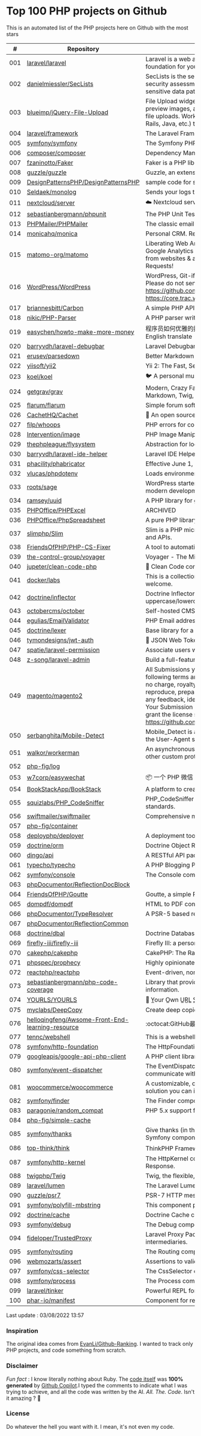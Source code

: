 # Top 100 PHP projects on Github

This is an automated list of the PHP projects here on Github with the most stars

| # | Repository | Description | Stars | Forks |
|---|------------|-------------|-------|-------|
| 001 | [laravel/laravel](https://github.com/laravel/laravel) | Laravel is a web application framework with expressive, elegant syntax. We’ve already laid the foundation for your next big idea — freeing you to create without sweating the small things. | 70509 | 22822 |
| 002 | [danielmiessler/SecLists](https://github.com/danielmiessler/SecLists) | SecLists is the security tester's companion. It's a collection of multiple types of lists used during security assessments, collected in one place. List types include usernames, passwords, URLs, sensitive data patterns, fuzzing payloads, web shells, and many more. | 40637 | 20560 |
| 003 | [blueimp/jQuery-File-Upload](https://github.com/blueimp/jQuery-File-Upload) | File Upload widget with multiple file selection, drag&drop support, progress bar, validation and preview images, audio and video for jQuery. Supports cross-domain, chunked and resumable file uploads. Works with any server-side platform (Google App Engine, PHP, Python, Ruby on Rails, Java, etc.) that supports standard HTML form file uploads. | 31067 | 8199 |
| 004 | [laravel/framework](https://github.com/laravel/framework) | The Laravel Framework. | 27552 | 9410 |
| 005 | [symfony/symfony](https://github.com/symfony/symfony) | The Symfony PHP framework | 27292 | 8780 |
| 006 | [composer/composer](https://github.com/composer/composer) | Dependency Manager for PHP | 26787 | 6402 |
| 007 | [fzaninotto/Faker](https://github.com/fzaninotto/Faker) | Faker is a PHP library that generates fake data for you | 26537 | 3410 |
| 008 | [guzzle/guzzle](https://github.com/guzzle/guzzle) | Guzzle, an extensible PHP HTTP client | 22004 | 2314 |
| 009 | [DesignPatternsPHP/DesignPatternsPHP](https://github.com/DesignPatternsPHP/DesignPatternsPHP) | sample code for several design patterns in PHP 8 | 20697 | 4441 |
| 010 | [Seldaek/monolog](https://github.com/Seldaek/monolog) | Sends your logs to files, sockets, inboxes, databases and various web services | 19814 | 1829 |
| 011 | [nextcloud/server](https://github.com/nextcloud/server) | ☁️ Nextcloud server, a safe home for all your data | 19658 | 3143 |
| 012 | [sebastianbergmann/phpunit](https://github.com/sebastianbergmann/phpunit) | The PHP Unit Testing framework. | 18577 | 2110 |
| 013 | [PHPMailer/PHPMailer](https://github.com/PHPMailer/PHPMailer) | The classic email sending library for PHP | 18505 | 9333 |
| 014 | [monicahq/monica](https://github.com/monicahq/monica) | Personal CRM. Remember everything about your friends, family and business relationships. | 16897 | 1715 |
| 015 | [matomo-org/matomo](https://github.com/matomo-org/matomo) | Liberating Web Analytics. Star us on Github? +1. Matomo is the leading open alternative to Google Analytics that gives you full control over your data. Matomo lets you easily collect data from websites & apps and visualise this data and extract insights. Privacy is built-in. We love Pull Requests!  | 16617 | 2340 |
| 016 | [WordPress/WordPress](https://github.com/WordPress/WordPress) | WordPress, Git-ified. This repository is just a mirror of the WordPress subversion repository. Please do not send pull requests. Submit pull requests to https://github.com/WordPress/wordpress-develop and patches to https://core.trac.wordpress.org/ instead. | 16480 | 11454 |
| 017 | [briannesbitt/Carbon](https://github.com/briannesbitt/Carbon) | A simple PHP API extension for DateTime. | 15851 | 1220 |
| 018 | [nikic/PHP-Parser](https://github.com/nikic/PHP-Parser) | A PHP parser written in PHP | 15555 | 888 |
| 019 | [easychen/howto-make-more-money](https://github.com/easychen/howto-make-more-money) | 程序员如何优雅的挣零花钱，2.0版，升级为小书了。Most of this not work outside China , so no English translate | 15467 | 1639 |
| 020 | [barryvdh/laravel-debugbar](https://github.com/barryvdh/laravel-debugbar) | Laravel Debugbar (Integrates PHP Debug Bar) | 14264 | 1393 |
| 021 | [erusev/parsedown](https://github.com/erusev/parsedown) | Better Markdown Parser in PHP | 14201 | 1086 |
| 022 | [yiisoft/yii2](https://github.com/yiisoft/yii2) | Yii 2: The Fast, Secure and Professional PHP Framework | 13976 | 7005 |
| 023 | [koel/koel](https://github.com/koel/koel) | 🐦 A personal music streaming server that works. | 13825 | 1755 |
| 024 | [getgrav/grav](https://github.com/getgrav/grav) | Modern, Crazy Fast, Ridiculously Easy and Amazingly Powerful Flat-File CMS powered by PHP, Markdown, Twig, and Symfony | 13384 | 1353 |
| 025 | [flarum/flarum](https://github.com/flarum/flarum) | Simple forum software for building great communities. | 13042 | 1412 |
| 026 | [CachetHQ/Cachet](https://github.com/CachetHQ/Cachet) | 📛 An open source status page system for everyone. | 12817 | 1543 |
| 027 | [filp/whoops](https://github.com/filp/whoops) | PHP errors for cool kids  | 12788 | 595 |
| 028 | [Intervention/image](https://github.com/Intervention/image) | PHP Image Manipulation | 12729 | 1422 |
| 029 | [thephpleague/flysystem](https://github.com/thephpleague/flysystem) | Abstraction for local and remote filesystems | 12557 | 751 |
| 030 | [barryvdh/laravel-ide-helper](https://github.com/barryvdh/laravel-ide-helper) | Laravel IDE Helper | 12456 | 1081 |
| 031 | [phacility/phabricator](https://github.com/phacility/phabricator) | Effective June 1, 2021: Phabricator is no longer actively maintained. | 12265 | 1653 |
| 032 | [vlucas/phpdotenv](https://github.com/vlucas/phpdotenv) | Loads environment variables from `.env` to `getenv()`, `$_ENV` and `$_SERVER` automagically. | 12054 | 584 |
| 033 | [roots/sage](https://github.com/roots/sage) | WordPress starter theme with Laravel Blade components and templates, Tailwind CSS, and a modern development workflow | 11838 | 3000 |
| 034 | [ramsey/uuid](https://github.com/ramsey/uuid) | A PHP library for generating universally unique identifiers (UUIDs). | 11719 | 468 |
| 035 | [PHPOffice/PHPExcel](https://github.com/PHPOffice/PHPExcel) | ARCHIVED | 11480 | 4188 |
| 036 | [PHPOffice/PhpSpreadsheet](https://github.com/PHPOffice/PhpSpreadsheet) | A pure PHP library for reading and writing spreadsheet files | 11382 | 2736 |
| 037 | [slimphp/Slim](https://github.com/slimphp/Slim) | Slim is a PHP micro framework that helps you quickly write simple yet powerful web applications and APIs. | 11356 | 1932 |
| 038 | [FriendsOfPHP/PHP-CS-Fixer](https://github.com/FriendsOfPHP/PHP-CS-Fixer) | A tool to automatically fix PHP Coding Standards issues | 11276 | 1424 |
| 039 | [the-control-group/voyager](https://github.com/the-control-group/voyager) | Voyager - The Missing Laravel Admin | 11070 | 2602 |
| 040 | [jupeter/clean-code-php](https://github.com/jupeter/clean-code-php) | :bathtub: Clean Code concepts adapted for PHP | 10966 | 2706 |
| 041 | [docker/labs](https://github.com/docker/labs) | This is a collection of tutorials for learning how to use Docker with various tools. Contributions welcome. | 10858 | 5316 |
| 042 | [doctrine/inflector](https://github.com/doctrine/inflector) | Doctrine Inflector is a small library that can perform string manipulations with regard to uppercase/lowercase and singular/plural forms of words. | 10847 | 117 |
| 043 | [octobercms/october](https://github.com/octobercms/october) | Self-hosted CMS platform based on the Laravel PHP Framework. | 10783 | 2267 |
| 044 | [egulias/EmailValidator](https://github.com/egulias/EmailValidator) | PHP Email address validator | 10749 | 166 |
| 045 | [doctrine/lexer](https://github.com/doctrine/lexer) | Base library for a lexer that can be used in Top-Down, Recursive Descent Parsers. | 10690 | 52 |
| 046 | [tymondesigns/jwt-auth](https://github.com/tymondesigns/jwt-auth) | 🔐 JSON Web Token Authentication for Laravel & Lumen | 10586 | 1514 |
| 047 | [spatie/laravel-permission](https://github.com/spatie/laravel-permission) | Associate users with roles and permissions | 10571 | 1596 |
| 048 | [z-song/laravel-admin](https://github.com/z-song/laravel-admin) | Build a full-featured administrative interface in ten minutes | 10547 | 2698 |
| 049 | [magento/magento2](https://github.com/magento/magento2) | All Submissions you make to Magento Inc. ("Magento") through GitHub are subject to the following terms and conditions: (1) You grant Magento a perpetual, worldwide, non-exclusive, no charge, royalty free, irrevocable license under your applicable copyrights and patents to reproduce, prepare derivative works of, display, publically perform, sublicense and distribute any feedback, ideas, code, or other information (“Submission") you submit through GitHub. (2) Your Submission is an original work of authorship and you are the owner or are legally entitled to grant the license stated above. (3) You agree to the Contributor License Agreement found here:  https://github.com/magento/magento2/blob/master/CONTRIBUTOR_LICENSE_AGREEMENT.html | 10170 | 8965 |
| 050 | [serbanghita/Mobile-Detect](https://github.com/serbanghita/Mobile-Detect) | Mobile_Detect is a lightweight PHP class for detecting mobile devices (including tablets). It uses the User-Agent string combined with specific HTTP headers to detect the mobile environment. | 10052 | 2676 |
| 051 | [walkor/workerman](https://github.com/walkor/workerman) | An asynchronous event driven PHP socket framework. Supports HTTP, Websocket, SSL and other custom protocols. PHP>=5.4. | 9980 | 2214 |
| 052 | [php-fig/log](https://github.com/php-fig/log) |  | 9965 | 165 |
| 053 | [w7corp/easywechat](https://github.com/w7corp/easywechat) | 📦 一个 PHP 微信 SDK | 9878 | 2402 |
| 054 | [BookStackApp/BookStack](https://github.com/BookStackApp/BookStack) | A platform to create documentation/wiki content built with PHP & Laravel | 9759 | 1333 |
| 055 | [squizlabs/PHP_CodeSniffer](https://github.com/squizlabs/PHP_CodeSniffer) | PHP_CodeSniffer tokenizes PHP files and detects violations of a defined set of coding standards. | 9572 | 1456 |
| 056 | [swiftmailer/swiftmailer](https://github.com/swiftmailer/swiftmailer) | Comprehensive mailing tools for PHP | 9552 | 828 |
| 057 | [php-fig/container](https://github.com/php-fig/container) |  | 9532 | 42 |
| 058 | [deployphp/deployer](https://github.com/deployphp/deployer) | A deployment tool written in PHP with support for popular frameworks out of the box | 9391 | 1403 |
| 059 | [doctrine/orm](https://github.com/doctrine/orm) | Doctrine Object Relational Mapper (ORM) | 9306 | 2420 |
| 060 | [dingo/api](https://github.com/dingo/api) | A RESTful API package for the Laravel and Lumen frameworks. | 9273 | 1277 |
| 061 | [typecho/typecho](https://github.com/typecho/typecho) | A PHP Blogging Platform. Simple and Powerful. | 9236 | 1814 |
| 062 | [symfony/console](https://github.com/symfony/console) | The Console component eases the creation of beautiful and testable command line interfaces. | 9220 | 246 |
| 063 | [phpDocumentor/ReflectionDocBlock](https://github.com/phpDocumentor/ReflectionDocBlock) |  | 9090 | 101 |
| 064 | [FriendsOfPHP/Goutte](https://github.com/FriendsOfPHP/Goutte) | Goutte, a simple PHP Web Scraper | 9003 | 1013 |
| 065 | [dompdf/dompdf](https://github.com/dompdf/dompdf) | HTML to PDF converter for PHP | 8998 | 1667 |
| 066 | [phpDocumentor/TypeResolver](https://github.com/phpDocumentor/TypeResolver) | A PSR-5 based resolver of Class names, Types and Structural Element Names | 8889 | 42 |
| 067 | [phpDocumentor/ReflectionCommon](https://github.com/phpDocumentor/ReflectionCommon) |  | 8794 | 20 |
| 068 | [doctrine/dbal](https://github.com/doctrine/dbal) | Doctrine Database Abstraction Layer | 8748 | 1204 |
| 069 | [firefly-iii/firefly-iii](https://github.com/firefly-iii/firefly-iii) | Firefly III: a personal finances manager | 8549 | 901 |
| 070 | [cakephp/cakephp](https://github.com/cakephp/cakephp) | CakePHP: The Rapid Development Framework for PHP - Official Repository | 8524 | 3466 |
| 071 | [phpspec/prophecy](https://github.com/phpspec/prophecy) | Highly opinionated mocking framework for PHP 5.3+ | 8473 | 230 |
| 072 | [reactphp/reactphp](https://github.com/reactphp/reactphp) | Event-driven, non-blocking I/O with PHP. | 8383 | 748 |
| 073 | [sebastianbergmann/php-code-coverage](https://github.com/sebastianbergmann/php-code-coverage) | Library that provides collection, processing, and rendering functionality for PHP code coverage information. | 8336 | 358 |
| 074 | [YOURLS/YOURLS](https://github.com/YOURLS/YOURLS) | 🔗 Y̲our O̲wn U̲R̲L̲ S̲hortener - the 𝑑𝑒 𝑓𝑎𝑐𝑡𝑜 standard self hosted URL shortener in PHP | 8296 | 1733 |
| 075 | [myclabs/DeepCopy](https://github.com/myclabs/DeepCopy) | Create deep copies (clones) of your objects | 8284 | 87 |
| 076 | [helloqingfeng/Awsome-Front-End-learning-resource](https://github.com/helloqingfeng/Awsome-Front-End-learning-resource) | :octocat:GitHub最全的前端资源汇总仓库（包括前端学习、开发资源、求职面试等） | 8284 | 1816 |
| 077 | [tennc/webshell](https://github.com/tennc/webshell) | This is a webshell open source project | 8237 | 5331 |
| 078 | [symfony/http-foundation](https://github.com/symfony/http-foundation) | The HttpFoundation component defines an object-oriented layer for the HTTP specification. | 8236 | 281 |
| 079 | [googleapis/google-api-php-client](https://github.com/googleapis/google-api-php-client) | A PHP client library for accessing Google APIs | 8191 | 3453 |
| 080 | [symfony/event-dispatcher](https://github.com/symfony/event-dispatcher) | The EventDispatcher component provides tools that allow your application components to communicate with each other by dispatching events and listening to them. | 8112 | 68 |
| 081 | [woocommerce/woocommerce](https://github.com/woocommerce/woocommerce) | A customizable, open-source eCommerce platform built on WordPress. Build any commerce solution you can imagine. | 8077 | 10322 |
| 082 | [symfony/finder](https://github.com/symfony/finder) | The Finder component finds files and directories via an intuitive fluent interface. | 8020 | 55 |
| 083 | [paragonie/random_compat](https://github.com/paragonie/random_compat) | PHP 5.x support for random_bytes() and random_int() | 8007 | 119 |
| 084 | [php-fig/simple-cache](https://github.com/php-fig/simple-cache) |  | 7905 | 47 |
| 085 | [symfony/thanks](https://github.com/symfony/thanks) | Give thanks (in the form of a GitHub ★) to your fellow PHP package maintainers (not limited to Symfony components)! | 7715 | 41 |
| 086 | [top-think/think](https://github.com/top-think/think) | ThinkPHP Framework ——十年匠心的高性能PHP框架 | 7707 | 1652 |
| 087 | [symfony/http-kernel](https://github.com/symfony/http-kernel) | The HttpKernel component provides a structured process for converting a Request into a Response. | 7706 | 88 |
| 088 | [twigphp/Twig](https://github.com/twigphp/Twig) | Twig, the flexible, fast, and secure template language for PHP | 7572 | 1175 |
| 089 | [laravel/lumen](https://github.com/laravel/lumen) | The Laravel Lumen Framework. | 7545 | 999 |
| 090 | [guzzle/psr7](https://github.com/guzzle/psr7) | PSR-7 HTTP message library | 7518 | 261 |
| 091 | [symfony/polyfill-mbstring](https://github.com/symfony/polyfill-mbstring) | This component provides a partial, native PHP implementation for the Mbstring extension. | 7483 | 36 |
| 092 | [doctrine/cache](https://github.com/doctrine/cache) | Doctrine Cache component | 7477 | 214 |
| 093 | [symfony/debug](https://github.com/symfony/debug) | The Debug component provides tools to ease debugging PHP code. | 7314 | 54 |
| 094 | [fideloper/TrustedProxy](https://github.com/fideloper/TrustedProxy) | Laravel Proxy Package for handling sessions when behind load balancers or other intermediaries. | 7275 | 108 |
| 095 | [symfony/routing](https://github.com/symfony/routing) | The Routing component maps an HTTP request to a set of configuration variables. | 7220 | 92 |
| 096 | [webmozarts/assert](https://github.com/webmozarts/assert) | Assertions to validate method input/output with nice error messages. | 7135 | 128 |
| 097 | [symfony/css-selector](https://github.com/symfony/css-selector) | The CssSelector component converts CSS selectors to XPath expressions. | 7084 | 41 |
| 098 | [symfony/process](https://github.com/symfony/process) | The Process component executes commands in sub-processes. | 7063 | 101 |
| 099 | [laravel/tinker](https://github.com/laravel/tinker) | Powerful REPL for the Laravel framework. | 7056 | 111 |
| 100 | [phar-io/manifest](https://github.com/phar-io/manifest) | Component for reading phar.io manifest information from a PHP Archive (PHAR) | 7045 | 12 |


Last update : 03/08/2022 13:57



### Inspiration

The original idea comes from [EvanLi/Github-Ranking](https://github.com/EvanLi/Github-Ranking). I wanted to track only PHP projects, and code something from scratch.

### Disclaimer

*Fun fact* : I know literally nothing about Ruby. The [code itself](https://github.com/ozh/top_100_PHP_projects/blob/master/parse.rb) was **100% generated** by [Github Copilot](https://copilot.github.com/).I typed the comments to indicate what I was trying to achieve, and all the code was written by the AI. *All. The. Code*. Isn't it amazing ? 🤩

### License

Do whatever the hell you want with it. I mean, it's not even my code.
